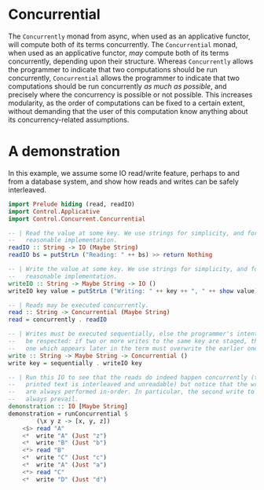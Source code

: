 Concurrential
=============

The `Concurrently` monad from async, when used as an applicative functor, will
compute both of its terms concurrently. The `Concurrential` monad, when used as
an applicative functor, *may* compute both of its terms concurrently, depending
upon their structure. Whereas `Concurrently` allows the programmer to indicate
that two computations should be run concurrently, `Concurrential` allows the
programmer to indicate that two computations should be run concurrently *as
much as possible*, and precisely where the concurrency is possible or not
possible. This increases modularity, as the order of computations can be fixed
to a certain extent, without demanding that the user of this computation know
anything about its concurrency-related assumptions.

# A demonstration

In this example, we assume some IO read/write feature, perhaps to and from a
database system, and show how reads and writes can be safely interleaved.

```Haskell
import Prelude hiding (read, readIO)
import Control.Applicative
import Control.Concurrent.Concurrential

-- | Read the value at some key. We use strings for simplicity, and forego a
--   reasonable implementation.
readIO :: String -> IO (Maybe String)
readIO bs = putStrLn ("Reading: " ++ bs) >> return Nothing

-- | Write the value at some key. We use strings for simplicity, and forego a
--   reasonable implementation.
writeIO :: String -> Maybe String -> IO ()
writeIO key value = putStrLn ("Writing: " ++ key ++ ", " ++ show value)

-- | Reads may be executed concurrently.
read :: String -> Concurrential (Maybe String)
read = concurrently . readIO

-- | Writes must be executed sequentially, else the programmer's intent will not
--   be respected: if two or more writes to the same key are staged, then the
--   one which appears later in the term must overwrite the earlier one.
write :: String -> Maybe String -> Concurrential ()
write key = sequentially . writeIO key

-- | Run this IO to see that the reads do indeed happen concurrently (the
--   printed text is interleaved and unreadable) but notice that the writes
--   are always performed in-order. In particular, the second write to "A" will
--   always prevail.
demonstration :: IO [Maybe String]
demonstration = runConcurrential $
        (\x y z -> [x, y, z])
    <$> read "A"
    <*  write "A" (Just "z")
    <*  write "B" (Just "b")
    <*> read "B"
    <*  write "C" (Just "c")
    <*  write "A" (Just "a")
    <*> read "C"
    <*  write "D" (Just "d")
```
